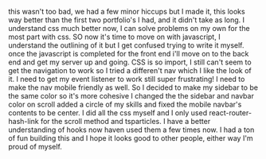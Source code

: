 this wasn't too bad, we had a few minor hiccups but I made it, this looks way better than the first two portfolio's I had, and it didn't take as long. I understand css much better now, I can solve problems on my own for the most part with css. SO now it's time to move on with javascript, I understand the outlining of it but I get confused trying to write it myself. once the javascript is completed for the front end i'll move on to the back end and get my server up and going.
CSS is so import, I still can't seem to get the navigation to work so I tried a differen't nav which I like the look of it. I need to get my event listener to work still super frustrating! I need to make the nav mobile friendly as well.
So I decided to make my sidebar to be the same color so it's more cohesive I changed the the sidebar and navbar color on scroll added a circle of my skills and fixed the mobile navbar's contents to be center. I did all the css myself and I only used react-router-hash-link for the scroll method and tsparticles. I have a better understanding of hooks now haven used them a few times now. 
I had a ton of fun building this and I hope it looks good to other people, either way I'm proud of myself.